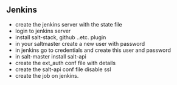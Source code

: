 ## Jenkins
  - create the jenkins server with the state file     
  - login to jenkins server
  - install salt-stack, github ..etc. plugin
  - in your saltmaster create a new user with password
  - in jenkins go to credentials and create this user and password
  - in salt-master install salt-api
  - create the ext_auth conf file with details
  - create the salt-api conf file disable ssl
  - create the job on jenkins.
